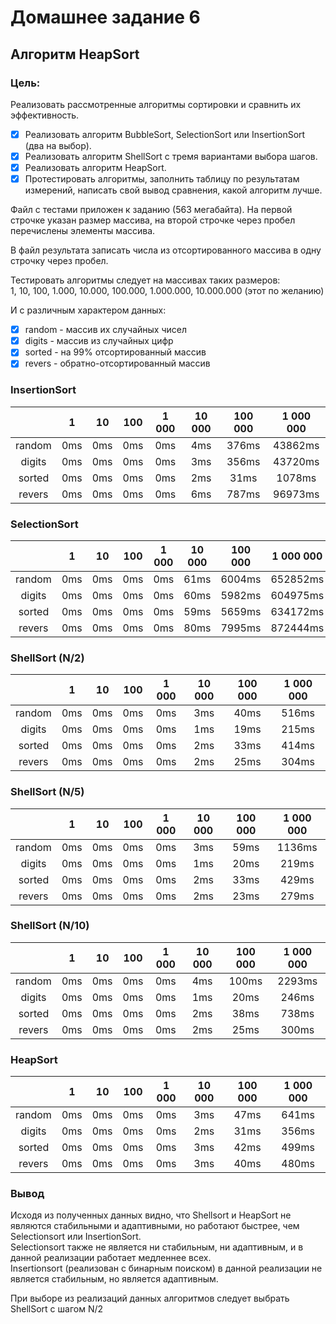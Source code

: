 # Домашнее задание 6

## Алгоритм HeapSort

### Цель:

Реализовать рассмотренные алгоритмы сортировки и сравнить их эффективность.

- [x] Реализовать алгоритм BubbleSort, SelectionSort или InsertionSort (два на выбор).
- [x] Реализовать алгоритм ShellSort с тремя вариантами выбора шагов.
- [x] Реализовать алгоритм HeapSort.
- [x] Протестировать алгоритмы, заполнить таблицу по результатам измерений, написать свой вывод сравнения, какой
  алгоритм лучше.

Файл с тестами приложен к заданию (563 мегабайта). На первой строчке указан размер массива, на второй строчке через
пробел перечислены элементы массива.

В файл результата записать числа из отсортированного массива в одну строчку через пробел.

Тестировать алгоритмы следует на массивах таких размеров: <br>
1, 10, 100, 1.000, 10.000, 100.000, 1.000.000, 10.000.000 (этот по желанию)

И с различным характером данных:

- [x] random - массив их случайных чисел
- [x] digits - массив из случайных цифр
- [x] sorted - на 99% отсортированный массив
- [x] revers - обратно-отсортированный массив

### InsertionSort

| |1|10|100|1 000|10 000|100 000|1 000 000|
|:---:|:---:|:---:|:---:|:---:|:---:|:---:|:---:|
|random|0ms|0ms|0ms|0ms|4ms|376ms|43862ms|
|digits|0ms|0ms|0ms|0ms|3ms|356ms|43720ms|
|sorted|0ms|0ms|0ms|0ms|2ms|31ms|1078ms|
|revers|0ms|0ms|0ms|0ms|6ms|787ms|96973ms|

### SelectionSort

| |1|10|100|1 000|10 000|100 000|1 000 000|
|:---:|:---:|:---:|:---:|:---:|:---:|:---:|:---:|
|random|0ms|0ms|0ms|0ms|61ms|6004ms|652852ms|
|digits|0ms|0ms|0ms|0ms|60ms|5982ms|604975ms|
|sorted|0ms|0ms|0ms|0ms|59ms|5659ms|634172ms|
|revers|0ms|0ms|0ms|0ms|80ms|7995ms|872444ms|

### ShellSort (N/2)

| |1|10|100|1 000|10 000|100 000|1 000 000|
|:---:|:---:|:---:|:---:|:---:|:---:|:---:|:---:|
|random|0ms|0ms|0ms|0ms|3ms|40ms|516ms|
|digits|0ms|0ms|0ms|0ms|1ms|19ms|215ms|
|sorted|0ms|0ms|0ms|0ms|2ms|33ms|414ms|
|revers|0ms|0ms|0ms|0ms|2ms|25ms|304ms|

### ShellSort (N/5)

| |1|10|100|1 000|10 000|100 000|1 000 000|
|:---:|:---:|:---:|:---:|:---:|:---:|:---:|:---:|
|random|0ms|0ms|0ms|0ms|3ms|59ms|1136ms|
|digits|0ms|0ms|0ms|0ms|1ms|20ms|219ms|
|sorted|0ms|0ms|0ms|0ms|2ms|33ms|429ms|
|revers|0ms|0ms|0ms|0ms|2ms|23ms|279ms|

### ShellSort (N/10)

| |1|10|100|1 000|10 000|100 000|1 000 000|
|:---:|:---:|:---:|:---:|:---:|:---:|:---:|:---:|
|random|0ms|0ms|0ms|0ms|4ms|100ms|2293ms|
|digits|0ms|0ms|0ms|0ms|1ms|20ms|246ms|
|sorted|0ms|0ms|0ms|0ms|2ms|38ms|738ms|
|revers|0ms|0ms|0ms|0ms|2ms|25ms|300ms|

### HeapSort

| |1|10|100|1 000|10 000|100 000|1 000 000|
|:---:|:---:|:---:|:---:|:---:|:---:|:---:|:---:|
|random|0ms|0ms|0ms|0ms|3ms|47ms|641ms|
|digits|0ms|0ms|0ms|0ms|2ms|31ms|356ms|
|sorted|0ms|0ms|0ms|0ms|3ms|42ms|499ms|
|revers|0ms|0ms|0ms|0ms|3ms|40ms|480ms|

### Вывод

Исходя из полученных данных видно, что Shellsort и HeapSort не являются стабильными и адаптивными, но работают быстрее,
чем Selectionsort или InsertionSort. <br>
Selectionsort также не является ни стабильным, ни адаптивным, и в данной реализации работает медленнее всех. <br>
Insertionsort (реализован с бинарным поиском) в данной реализации не является стабильным, но является адаптивным.

При выборе из реализаций данных алгоритмов следует выбрать ShellSort с шагом N/2

